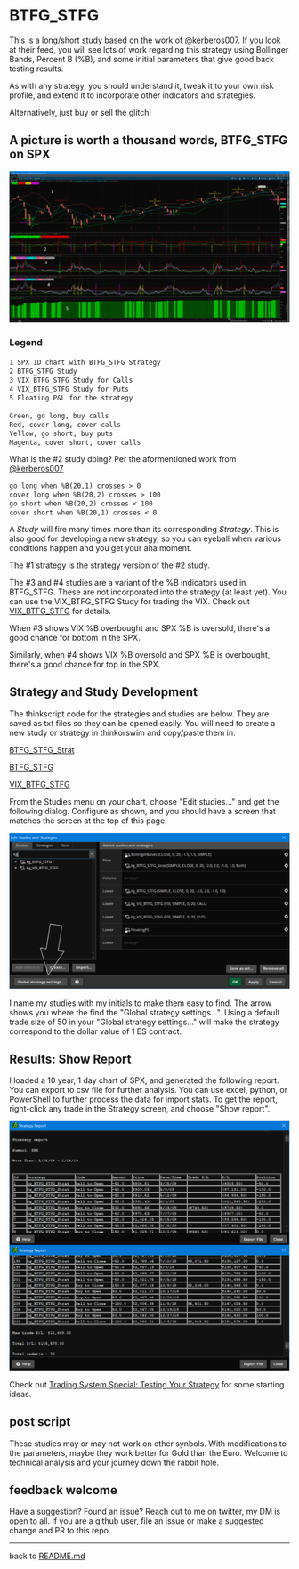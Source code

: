 # BTFG_STFG #

This is a long/short study based on the work of [@kerberos007](https://twitter.com/kerberos007). If you look at their feed, you will see lots of work regarding this strategy using Bollinger Bands, Percent B (%B), and some initial parameters that give good back testing results.

As with any strategy, you should understand it, tweak it to your own risk profile, and extend it to incorporate other indicators and strategies.

Alternatively, just buy or sell the glitch!

## A picture is worth a thousand words, BTFG_STFG on SPX ##

![spx-strategy-and-study](spx-strategy-and-study.png "spx-strategy-and-study")

### Legend ###

    1 SPX 1D chart with BTFG_STFG Strategy
    2 BTFG_STFG Study
    3 VIX_BTFG_STFG Study for Calls
    4 VIX_BTFG_STFG Study for Puts
    5 Floating P&L for the strategy

    Green, go long, buy calls
    Red, cover long, cover calls
    Yellow, go short, buy puts
    Magenta, cover short, cover calls


What is the #2 study doing? Per the aformentioned work from [@kerberos007](https://twitter.com/kerberos007)

    go long when %B(20,1) crosses > 0
    cover long when %B(20,2) crosses > 100
    go short when %B(20,2) crosses < 100
    cover short when %B(20,1) crosses < 0

A *Study* will fire many times more than its corresponding *Strategy*. This is also good for developing a new strategy, so you can eyeball when various conditions happen and you get your aha moment.

The #1 strategy is the strategy version of the #2 study.

The #3 and #4 studies are a variant of the %B indicators used in BTFG_STFG. These are not incorporated into the strategy (at least yet). You can use the VIX_BTFG_STFG Study for trading the VIX. Check out [VIX_BTFG_STFG](/VIX_BTFG_STFG/VIX_BTFG_STFG.md) for details.

When #3 shows VIX %B overbought and SPX %B is oversold, there's a good chance for bottom in the SPX.

Similarly, when #4 shows VIX %B oversold and SPX %B is overbought, there's a good chance for top in the SPX.

## Strategy and Study Development ##

The thinkscript code for the strategies and studies are below. They are saved as txt files so they can be opened easily. You will need to create a new study or strategy in thinkorswim and copy/paste them in.

[BTFG_STFG_Strat](/BTFG_STFG/BTFG_STFG_Strat.txt)

[BTFG_STFG](/BTFG_STFG/BTFG_STFG.txt)

[VIX_BTFG_STFG](/VIX_BTFG_STFG/VIX_BTFG_STFG.txt)


From the Studies menu on your chart, choose "Edit studies..." and get the following dialog. Configure as shown, and you should have a screen that matches the screen at the top of this page.

![edit-studies-and-strategies-dialog](edit-studies-and-strategies-dialog.png "edit-studies-and-strategies-dialog")

I name my studies with my initials to make them easy to find. The arrow shows you where the find the "Global strategy settings...". Using a default trade size of 50 in your "Global strategy settings..." will make the strategy correspond to the dollar value of 1 ES contract.

## Results: Show Report ##

I loaded a 10 year, 1 day chart of SPX, and generated the following report. You can export to csv file for further analysis. You can use excel, python, or PowerShell to further process the data for import stats. To get the report, right-click any trade in the Strategy screen, and choose "Show report".

![strategy-report](strategy-report.png "strategy-report")

Check out [Trading System Special: Testing Your Strategy](https://tickertape.tdameritrade.com/trading/trading-system-special-testing-your-strategy-15192) for some starting ideas.

## post script ##

These studies may or may not work on other synbols. With modifications to the parameters, maybe they work better for Gold than the Euro. Welcome to technical analysis and your journey down the rabbit hole.

## feedback welcome ##

Have a suggestion? Found an issue? Reach out to me on twitter, my DM is open to all. If you are a github user, file an issue or make a suggested change and PR to this repo.


---
back to [README.md](/README.md)
